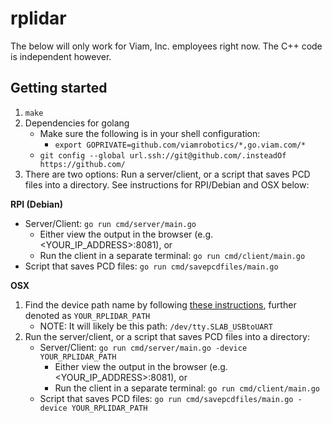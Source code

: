 
# rplidar
The below will only work for Viam, Inc. employees right now. The C++ code is independent however.

## Getting started

1. `make`
2. Dependencies for golang
    * Make sure the following is in your shell configuration:
        * `export GOPRIVATE=github.com/viamrobotics/*,go.viam.com/*`
    * `git config --global url.ssh://git@github.com/.insteadOf https://github.com/`
3. There are two options: Run a server/client, or a script that saves PCD files into a directory. See instructions for RPI/Debian and OSX below:

**RPI (Debian)**
* Server/Client: `go run cmd/server/main.go`
    * Either view the output in the browser (e.g. <YOUR_IP_ADDRESS>:8081), or
    * Run the client in a separate terminal: `go run cmd/client/main.go`
* Script that saves PCD files: `go run cmd/savepcdfiles/main.go`

**OSX**

1. Find the device path name by following [these instructions](https://stackoverflow.com/questions/48291366/how-to-find-dev-name-of-usb-device-for-serial-reading-on-mac-os), further denoted as `YOUR_RPLIDAR_PATH`
    * NOTE: It will likely be this path: `/dev/tty.SLAB_USBtoUART`
2. Run the server/client, or a script that saves PCD files into a directory:
    * Server/Client: `go run cmd/server/main.go -device YOUR_RPLIDAR_PATH`
        * Either view the output in the browser (e.g. <YOUR_IP_ADDRESS>:8081), or
        * Run the client in a separate terminal: `go run cmd/client/main.go`
    * Script that saves PCD files: `go run cmd/savepcdfiles/main.go -device YOUR_RPLIDAR_PATH`
